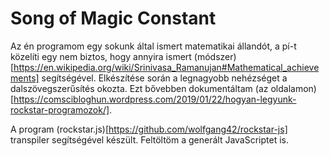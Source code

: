 # Song of Magic Constant

Az én programom egy sokunk által ismert matematikai állandót, a pí-t közelíti egy nem biztos, hogy annyira ismert (módszer)[https://en.wikipedia.org/wiki/Srinivasa_Ramanujan#Mathematical_achievements] segítségével. Elkészítése során a legnagyobb nehézséget a dalszövegszerűsítés okozta. Ezt bővebben dokumentáltam (az oldalamon)[https://comscibloghun.wordpress.com/2019/01/22/hogyan-legyunk-rockstar-programozok/].

A program (rockstar.js)[https://github.com/wolfgang42/rockstar-js] transpiler segítségével készült. Feltöltöm a generált JavaScriptet is. 
